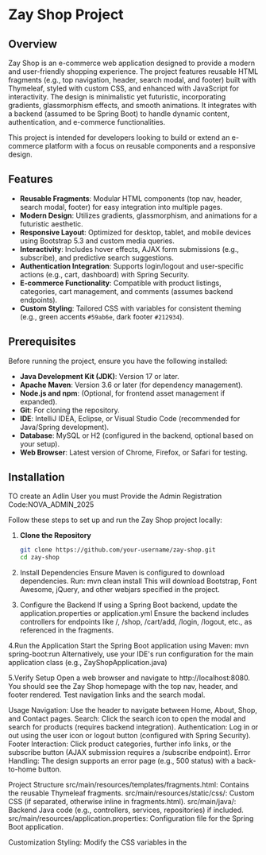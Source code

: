 # Zay Shop Project

## Overview

Zay Shop is an e-commerce web application designed to provide a modern and user-friendly shopping experience. The project features reusable HTML fragments (e.g., top navigation, header, search modal, and footer) built with Thymeleaf, styled with custom CSS, and enhanced with JavaScript for interactivity. The design is minimalistic yet futuristic, incorporating gradients, glassmorphism effects, and smooth animations. It integrates with a backend (assumed to be Spring Boot) to handle dynamic content, authentication, and e-commerce functionalities.

This project is intended for developers looking to build or extend an e-commerce platform with a focus on reusable components and a responsive design.

## Features

- **Reusable Fragments**: Modular HTML components (top nav, header, search modal, footer) for easy integration into multiple pages.
- **Modern Design**: Utilizes gradients, glassmorphism, and animations for a futuristic aesthetic.
- **Responsive Layout**: Optimized for desktop, tablet, and mobile devices using Bootstrap 5.3 and custom media queries.
- **Interactivity**: Includes hover effects, AJAX form submissions (e.g., subscribe), and predictive search suggestions.
- **Authentication Integration**: Supports login/logout and user-specific actions (e.g., cart, dashboard) with Spring Security.
- **E-commerce Functionality**: Compatible with product listings, categories, cart management, and comments (assumes backend endpoints).
- **Custom Styling**: Tailored CSS with variables for consistent theming (e.g., green accents `#59ab6e`, dark footer `#212934`).

## Prerequisites

Before running the project, ensure you have the following installed:

- **Java Development Kit (JDK)**: Version 17 or later.
- **Apache Maven**: Version 3.6 or later (for dependency management).
- **Node.js and npm**: (Optional, for frontend asset management if expanded).
- **Git**: For cloning the repository.
- **IDE**: IntelliJ IDEA, Eclipse, or Visual Studio Code (recommended for Java/Spring development).
- **Database**: MySQL or H2 (configured in the backend, optional based on your setup).
- **Web Browser**: Latest version of Chrome, Firefox, or Safari for testing.

## Installation

TO create an Adlin User you must Provide the Admin Registration Code:NOVA_ADMIN_2025

Follow these steps to set up and run the Zay Shop project locally:

1. **Clone the Repository**
   ```bash
   git clone https://github.com/your-username/zay-shop.git
   cd zay-shop
2. Install Dependencies
Ensure Maven is configured to download dependencies.
Run: mvn clean install
This will download Bootstrap, Font Awesome, jQuery, and other webjars specified in the project.

3. Configure the Backend
If using a Spring Boot backend, update the application.properties or application.yml
Ensure the backend includes controllers for endpoints like /, /shop, /cart/add, /login, /logout, etc., as referenced in the fragments.

4.Run the Application
Start the Spring Boot application using Maven:
mvn spring-boot:run
Alternatively, use your IDE's run configuration for the main application class (e.g., ZayShopApplication.java)

5.Verify Setup
Open a web browser and navigate to http://localhost:8080.
You should see the Zay Shop homepage with the top nav, header, and footer rendered. Test navigation links and the search modal.

Usage
Navigation: Use the header to navigate between Home, About, Shop, and Contact pages.
Search: Click the search icon to open the modal and search for products (requires backend integration).
Authentication: Log in or out using the user icon or logout button (configured with Spring Security).
Footer Interaction: Click product categories, further info links, or the subscribe button (AJAX submission requires a /subscribe endpoint).
Error Handling: The design supports an error page (e.g., 500 status) with a back-to-home button.


Project Structure
src/main/resources/templates/fragments.html: Contains the reusable Thymeleaf fragments.
src/main/resources/static/css/: Custom CSS (if separated, otherwise inline in fragments.html).
src/main/java/: Backend Java code (e.g., controllers, services, repositories) if included.
src/main/resources/application.properties: Configuration file for the Spring Boot application.


Customization
Styling: Modify the CSS variables in the <style> tag of fragments.html to change colors or themes.
Endpoints: Update th:href attributes to match your backend API endpoints.
Assets: Replace placeholder images (e.g., /static/img/apple-icon.png) with your own.
Functionality: Extend JavaScript in fragments.html for additional interactivity (e.g., real search API integration).

Contributing
Fork the repository.
Create a new branch (git checkout -b feature-branch).
Make your changes and commit them (git commit -m "Add new feature").
Push to the branch (git push origin feature-branch).
Open a pull request.

Contact
For issues or questions, please open an issue on the GitHub repository or contact basharbidjere@gmail
